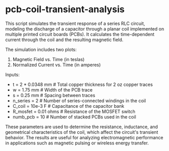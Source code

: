 # pcb-coil-transient-analysis
This script simulates the transient response of a series RLC circuit, 
modeling the discharge of a capacitor through a planar coil implemented 
on multiple printed circuit boards (PCBs). It calculates the time-dependent 
current through the coil and the resulting magnetic field.

The simulation includes two plots:
1. Magnetic Field vs. Time (in teslas)
2. Normalized Current vs. Time (in amperes)

Inputs:
- t = 2 * 0.0348 mm       # Total copper thickness for 2 oz copper traces
- w = 1.75 mm             # Width of the PCB trace
- s = 0.25 mm             # Spacing between traces
- n_series = 2            # Number of series-connected windings in the coil
- C_coil = 10e-3 F        # Capacitance of the capacitor bank
- R_mosfet = 0.01 ohms    # Resistance of the MOSFET switch
- numb_pcb = 10           # Number of stacked PCBs used in the coil

These parameters are used to determine the resistance, inductance, and 
geometrical characteristics of the coil, which affect the circuit's 
transient behavior. The results are useful for analyzing electromagnetic 
performance in applications such as magnetic pulsing or wireless energy transfer.
